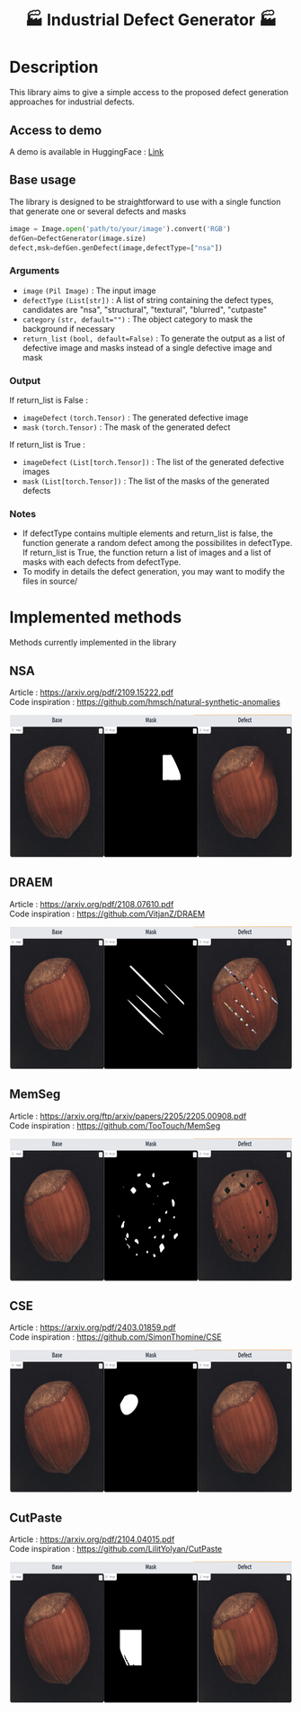 <p align="center">
  <h1><center> &#127981; Industrial Defect Generator &#127981; </center></h1>
</p>

# Description
This library aims to give a simple access to the proposed defect generation approaches for industrial defects. 

## Access to demo 
A demo is available in HuggingFace : [Link](https://huggingface.co/spaces/SimTho/IndustrialDefects)

## Base usage 
The library is designed to be straightforward to use with a single function that generate one or several defects and masks
```python 
image = Image.open('path/to/your/image').convert('RGB')
defGen=DefectGenerator(image.size)
defect,msk=defGen.genDefect(image,defectType=["nsa"])
```


### Arguments

- `image` `(Pil Image)` : The input image 
- `defectType` `(List[str])` : A list of string containing the defect types, candidates are "nsa", "structural", "textural", "blurred", "cutpaste"
- `category` `(str, default="")` : The object category to mask the background if necessary 
- `return_list` `(bool, default=False)` : To generate the output as a list of defective image and masks instead of a single defective image and mask

### Output
If return_list is False :
- `imageDefect` `(torch.Tensor)` : The generated defective image 
- `mask` `(torch.Tensor)` : The mask of the generated defect

If return_list is True : 
- `imageDefect` `(List[torch.Tensor])` : The list of the generated defective images 
- `mask` `(List[torch.Tensor])` : The list of the masks of the generated defects


### Notes 
- If defectType contains multiple elements and return_list is false, the function generate a random defect among the possibilites in defectType. If return_list is True, the function return a list of images and a list of masks with each defects from defectType.
- To modify in details the defect generation, you may want to modify the files in source/

# Implemented methods 
Methods currently implemented in the library 

## NSA
Article : https://arxiv.org/pdf/2109.15222.pdf  
Code inspiration : https://github.com/hmsch/natural-synthetic-anomalies  
<p align="left">
  <img width="700" height="254" src="images/Nsa.png">
</p>

## DRAEM
Article : https://arxiv.org/pdf/2108.07610.pdf  
Code inspiration : https://github.com/VitjanZ/DRAEM
<p align="left">
  <img width="700" height="254" src="images/Textural.png">
</p>

## MemSeg
Article : https://arxiv.org/ftp/arxiv/papers/2205/2205.00908.pdf  
Code inspiration : https://github.com/TooTouch/MemSeg
<p align="left">
  <img width="700" height="254" src="images/Structural.png">
</p>

## CSE
Article : https://arxiv.org/pdf/2403.01859.pdf  
Code inspiration : https://github.com/SimonThomine/CSE
<p align="left">
  <img width="700" height="254" src="images/Blurred.png">
</p>

## CutPaste
Article : https://arxiv.org/pdf/2104.04015.pdf  
Code inspiration : https://github.com/LilitYolyan/CutPaste
<p align="left">
  <img width="700" height="254" src="images/Cutpaste.png">
</p>